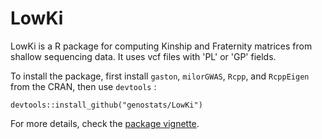 # LowKi

LowKi is a R package for computing Kinship and Fraternity matrices from shallow sequencing data. 
It uses vcf files with 'PL' or 'GP' fields. 

To install the package, first install `gaston`, `milorGWAS`, `Rcpp`, and `RcppEigen` from the CRAN,
then use `devtools` :

`devtools::install_github("genostats/LowKi")`

For more details, check the [package vignette](https://htmlpreview.github.io/?https://github.com/genostats/LowKi/blob/master/doc/LowKi.html).
